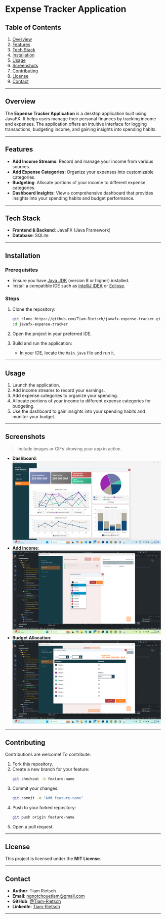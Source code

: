 # Expense Tracker Application

## Table of Contents
1. [Overview](#overview)
2. [Features](#features)
3. [Tech Stack](#tech-stack)
4. [Installation](#installation)
5. [Usage](#usage)
6. [Screenshots](#screenshots)
7. [Contributing](#contributing)
8. [License](#license)
9. [Contact](#contact)

---

## Overview
The **Expense Tracker Application** is a desktop application built using JavaFX. It helps users manage their personal finances by tracking income and expenses. The application offers an intuitive interface for logging transactions, budgeting income, and gaining insights into spending habits.

---

## Features
- **Add Income Streams**: Record and manage your income from various sources.
- **Add Expense Categories**: Organize your expenses into customizable categories.
- **Budgeting**: Allocate portions of your income to different expense categories.
- **Dashboard Insights**: View a comprehensive dashboard that provides insights into your spending habits and budget performance.

---

## Tech Stack
- **Frontend & Backend**: JavaFX (Java Framework)
- **Database**: SQLite

---

## Installation

### Prerequisites
- Ensure you have [Java JDK](https://www.oracle.com/java/technologies/javase-downloads.html) (version 8 or higher) installed.
- Install a compatible IDE such as [IntelliJ IDEA](https://www.jetbrains.com/idea/) or [Eclipse](https://www.eclipse.org/).

### Steps
1. Clone the repository:
   ```bash
   git clone https://github.com/Tiam-Rietsch/javafx-expense-tracker.git
   cd javafx-expense-tracker
   ```

2. Open the project in your preferred IDE.

3. Build and run the application:
   - In your IDE, locate the `Main.java` file and run it.

---

## Usage
1. Launch the application.
2. Add income streams to record your earnings.
3. Add expense categories to organize your spending.
4. Allocate portions of your income to different expense categories for budgeting.
5. Use the dashboard to gain insights into your spending habits and monitor your budget.

---

## Screenshots
> Include images or GIFs showing your app in action.

- **Dashboard**:
  ![Dashboard Screenshot](shots/Screenshot%202025-01-12%20073530.png)
- **Add Income**:
  ![Add Income Screenshot](shots/Screenshot%202025-01-12%20073415.png)
- **Budget Allocation**:
  ![Budget Allocation Screenshot](shots/Screenshot%202025-01-12%20073503.png)

---

## Contributing
Contributions are welcome! To contribute:
1. Fork this repository.
2. Create a new branch for your feature:
   ```bash
   git checkout -b feature-name
   ```
3. Commit your changes:
   ```bash
   git commit -m "Add feature-name"
   ```
4. Push to your forked repository:
   ```bash
   git push origin feature-name
   ```
5. Open a pull request.

---

## License
This project is licensed under the **MIT License**.

---

## Contact
- **Author**: Tiam Rietsch
- **Email**: ngnotchouetiam@gmail.com
- **GitHub**: [@Tiam-Rietsch](https://github.com/Tiam-Rietsch)
- **LinkedIn**: [Tiam-Rietsch](https://linkedin.com/in/Tiam-Rietsch)

---
